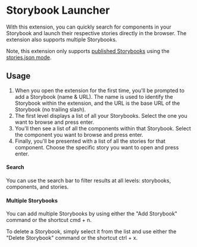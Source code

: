 # Storybook Launcher

With this extension, you can quickly search for components in your Storybook and launch their respective stories directly in the browser. The extension also supports multiple Storybooks.

Note, this extension only supports [published Storybooks](https://storybook.js.org/docs/react/sharing/publish-storybook#page-top) using the [stories.json mode](https://storybook.js.org/docs/react/api/main-config-features#buildstoriesjson).

## Usage

1. When you open the extension for the first time, you'll be prompted to add a Storybook (name & URL). The name is used to identify the Storybook within the extension, and the URL is the base URL of the Storybook (no trailing slash).
2. The first level displays a list of all your Storybooks. Select the one you want to browse and press enter.
3. You'll then see a list of all the components within that Storybook. Select the component you want to browse and press enter.
4. Finally, you'll be presented with a list of all the stories for that component. Choose the specific story you want to open and press enter.

#### Search

You can use the search bar to filter results at all levels: storybooks, components, and stories.

#### Multiple Storybooks

You can add multiple Storybooks by using either the "Add Storybook" command or the shortcut cmd + n.

To delete a Storybook, simply select it from the list and use either the "Delete Storybook" command or the shortcut ctrl + x.

